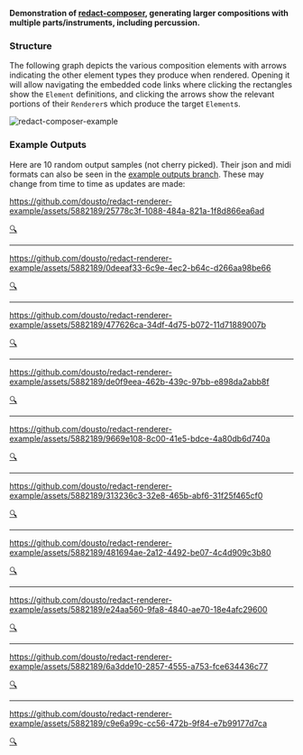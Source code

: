 **Demonstration of [redact-composer](https://github.com/dousto/redact-composer), generating larger compositions
with multiple parts/instruments, including percussion.**

### Structure

The following graph depicts the various composition elements with arrows indicating the other element types they produce when rendered. Opening it will allow navigating the embedded code links where clicking the rectangles show the `Element` definitions, and clicking the arrows show the relevant portions of their `Renderer`s which produce the target `Element`s.

![redact-composer-example](https://github.com/dousto/redact-renderer-example/assets/5882189/242589ba-d89c-4216-98e9-93b5fb31e9ed)

### Example Outputs

Here are 10 random output samples (not cherry picked). Their json and midi formats can also be seen in the [example outputs branch](https://github.com/dousto/redact-renderer-example/tree/example-outputs/random-not-cherry-picked). These may change from time to time as updates are made:

https://github.com/dousto/redact-renderer-example/assets/5882189/25778c3f-1088-484a-821a-1f8d866ea6ad

[🔍](https://dousto.github.io/redact-composer-inspector/inspect?composition=url/https%3A%2F%2Fraw.githubusercontent.com%2Fdousto%2Fredact-renderer-example%2F32adba6b4dfb9dd2b65b8be94b1bcb3ec5b2655a%2Frandom-not-cherry-picked%2Frandom0.json)

---

https://github.com/dousto/redact-renderer-example/assets/5882189/0deeaf33-6c9e-4ec2-b64c-d266aa98be66

[🔍](https://dousto.github.io/redact-composer-inspector/inspect?composition=url/https%3A%2F%2Fraw.githubusercontent.com%2Fdousto%2Fredact-renderer-example%2F32adba6b4dfb9dd2b65b8be94b1bcb3ec5b2655a%2Frandom-not-cherry-picked%2Frandom1.json)

---

https://github.com/dousto/redact-renderer-example/assets/5882189/477626ca-34df-4d75-b072-11d71889007b

[🔍](https://dousto.github.io/redact-composer-inspector/inspect?composition=url/https%3A%2F%2Fraw.githubusercontent.com%2Fdousto%2Fredact-renderer-example%2F32adba6b4dfb9dd2b65b8be94b1bcb3ec5b2655a%2Frandom-not-cherry-picked%2Frandom2.json)

---

https://github.com/dousto/redact-renderer-example/assets/5882189/de0f9eea-462b-439c-97bb-e898da2abb8f

[🔍](https://dousto.github.io/redact-composer-inspector/inspect?composition=url/https%3A%2F%2Fraw.githubusercontent.com%2Fdousto%2Fredact-renderer-example%2F32adba6b4dfb9dd2b65b8be94b1bcb3ec5b2655a%2Frandom-not-cherry-picked%2Frandom3.json)

---

https://github.com/dousto/redact-renderer-example/assets/5882189/9669e108-8c00-41e5-bdce-4a80db6d740a

[🔍](https://dousto.github.io/redact-composer-inspector/inspect?composition=url/https%3A%2F%2Fraw.githubusercontent.com%2Fdousto%2Fredact-renderer-example%2F32adba6b4dfb9dd2b65b8be94b1bcb3ec5b2655a%2Frandom-not-cherry-picked%2Frandom4.json)

---

https://github.com/dousto/redact-renderer-example/assets/5882189/313236c3-32e8-465b-abf6-31f25f465cf0

[🔍](https://dousto.github.io/redact-composer-inspector/inspect?composition=url/https%3A%2F%2Fraw.githubusercontent.com%2Fdousto%2Fredact-renderer-example%2F32adba6b4dfb9dd2b65b8be94b1bcb3ec5b2655a%2Frandom-not-cherry-picked%2Frandom5.json)

---

https://github.com/dousto/redact-renderer-example/assets/5882189/481694ae-2a12-4492-be07-4c4d909c3b80

[🔍](https://dousto.github.io/redact-composer-inspector/inspect?composition=url/https%3A%2F%2Fraw.githubusercontent.com%2Fdousto%2Fredact-renderer-example%2F32adba6b4dfb9dd2b65b8be94b1bcb3ec5b2655a%2Frandom-not-cherry-picked%2Frandom6.json)

---

https://github.com/dousto/redact-renderer-example/assets/5882189/e24aa560-9fa8-4840-ae70-18e4afc29600

[🔍](https://dousto.github.io/redact-composer-inspector/inspect?composition=url/https%3A%2F%2Fraw.githubusercontent.com%2Fdousto%2Fredact-renderer-example%2F32adba6b4dfb9dd2b65b8be94b1bcb3ec5b2655a%2Frandom-not-cherry-picked%2Frandom7.json)

---

https://github.com/dousto/redact-renderer-example/assets/5882189/6a3dde10-2857-4555-a753-fce634436c77

[🔍](https://dousto.github.io/redact-composer-inspector/inspect?composition=url/https%3A%2F%2Fraw.githubusercontent.com%2Fdousto%2Fredact-renderer-example%2F32adba6b4dfb9dd2b65b8be94b1bcb3ec5b2655a%2Frandom-not-cherry-picked%2Frandom8.json)

---

https://github.com/dousto/redact-renderer-example/assets/5882189/c9e6a99c-cc56-472b-9f84-e7b99177d7ca

[🔍](https://dousto.github.io/redact-composer-inspector/inspect?composition=url/https%3A%2F%2Fraw.githubusercontent.com%2Fdousto%2Fredact-renderer-example%2F32adba6b4dfb9dd2b65b8be94b1bcb3ec5b2655a%2Frandom-not-cherry-picked%2Frandom9.json)
